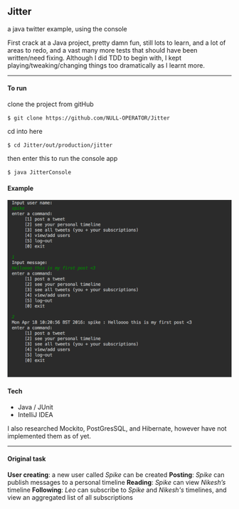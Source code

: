 ## Jitter

a java twitter example, using the console

First crack at a Java project, pretty damn fun, still lots to learn, and a lot of areas to redo, and
a vast many more tests that should have been written/need fixing. Although I did TDD to begin with, I kept playing/tweaking/changing things too dramatically as I learnt more.

----
#### To run

clone the project from gitHub
```
$ git clone https://github.com/NULL-OPERATOR/Jitter
 ```

cd into here
```
$ cd Jitter/out/production/jitter
```

then enter this to run the console app
```
$ java JitterConsole
```

#### Example

![Image Alt](img/screenshot1.png)


#### Tech

 - Java / JUnit
 - IntelliJ IDEA

I also researched Mockito, PostGresSQL, and Hibernate, however have not implemented them as of yet.

---
#### Original task

**User creating**: a new user called *Spike* can be created
**Posting**: *Spike* can publish messages to a personal timeline
**Reading**: *Spike* can view *Nikesh’s* timeline
**Following**: *Leo* can subscribe to *Spike* and *Nikesh's* timelines, and view an aggregated list of all subscriptions




